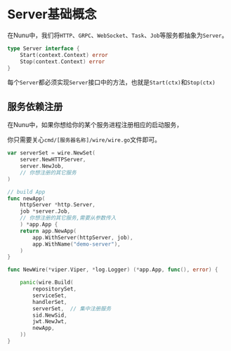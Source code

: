 # Server基础概念
在Nunu中，我们将`HTTP`、`GRPC`、`WebSocket`、`Task`、`Job`等服务都抽象为`Server`。

```go
type Server interface {
	Start(context.Context) error
	Stop(context.Context) error
}
```

每个`Server`都必须实现`Server`接口中的方法，也就是`Start(ctx)`和`Stop(ctx)`




## 服务依赖注册

在Nunu中，如果你想给你的某个服务进程注册相应的启动服务，

你只需要关心`cmd/[服务器名称]/wire/wire.go`文件即可。

```go
var serverSet = wire.NewSet(
	server.NewHTTPServer,
	server.NewJob,
	// 你想注册的其它服务
)

// build App
func newApp(
	httpServer *http.Server, 
	job *server.Job,
    // 你想注册的其它服务,需要从参数传入
	) *app.App {
	return app.NewApp(
		app.WithServer(httpServer, job),
		app.WithName("demo-server"),
	)
}

func NewWire(*viper.Viper, *log.Logger) (*app.App, func(), error) {

	panic(wire.Build(
		repositorySet,
		serviceSet,
		handlerSet,
		serverSet,  // 集中注册服务
		sid.NewSid,
		jwt.NewJwt,
		newApp,
	))
}


```

